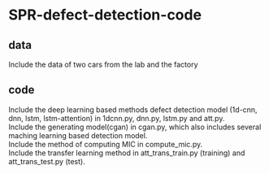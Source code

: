 # SPR-defect-detection-code
## data 
Include the data of two cars from the lab and the factory  
## code
Include the deep learning based methods defect detection model (1d-cnn, dnn, lstm, lstm-attention) in  1dcnn.py, dnn.py, lstm.py and att.py.  
Include the generating model(cgan) in cgan.py, which also includes several maching learning based detection model.  
Include the method of computing MIC in compute_mic.py.  
Include the transfer learning method in att_trans_train.py (training) and att_trans_test.py (test).  
